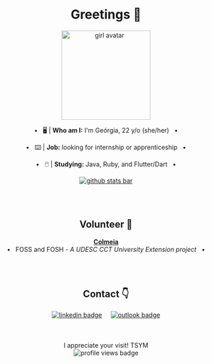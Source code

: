 <h1 align="center">Greetings 👋</h1>

<div align="center">
  <img alt="girl avatar" width="200px" src="https://i.imgur.com/kwlTS9k.png">  
</div>

<div align="center">
  <p>&#8226;&nbsp;&nbsp; 🖥️ | <strong>Who am I:</strong> I'm Geórgia, 22 y/o (she/her) &nbsp;&nbsp;&#8226;</p>
  <p>&#8226;&nbsp;&nbsp; ⌨️ | <strong>Job:</strong> looking for internship or apprenticeship &nbsp;&nbsp;&#8226;</p>
  <p>&#8226;&nbsp;&nbsp; 🖱️ | <strong>Studying:</strong> Java, Ruby, and Flutter/Dart &nbsp;&nbsp;&#8226;</p>
</div>

<!--[![Anurag's GitHub stats](https://github-readme-stats.vercel.app/api?username=georgia-betina&theme=dracula)](https://github.com/georgia-betina/github-readme-stats)-->

<div align="center">
  <a href="https://github.com/anuraghazra/github-readme-stats">
    <img alt="github stats bar" align="center" src="https://github-readme-stats.vercel.app/api/top-langs/?username=georgia-betina&layout=compact&theme=codeSTACKr&card_width=300" />
  </a>
</div>

<br /><br />

<h2 align="center">Volunteer 👊</h2>

<div align="center">
  <p><strong><a href="https://github.com/ColmeiaUDESC">Colmeia</a></strong>
    <br />
    &#8226;&nbsp;&nbsp; FOSS and FOSH - <em>A UDESC CCT University Extension project</em> &nbsp;&nbsp;&#8226;</p>
</div>

<br /><br />

<h2 align="center">Contact 👇</h2>

<div align="center">
  <a href="https://www.linkedin.com/in/ge%C3%B3rgia-betina/"><img alt="linkedin badge" src="https://img.shields.io/badge/geórgia-betina?style=for-the-badge&logo=linkedin&logoColor=white"></a> &nbsp;&nbsp;&nbsp; <a href="mailto:georgia_betina@hotmail.com"><img alt="outlook badge" src="https://img.shields.io/badge/georgia_betina-0078D4?style=for-the-badge&logo=microsoft-outlook&logoColor=white"></a>
  <br />
  <br />
  <br />
  <br />
  I appreciate your visit! TSYM
  <br />
  <img alt="profile views badge" src="https://komarev.com/ghpvc/?username=georgia-betina&style=for-the-badge">
</div>


<!--  [![Top Langs](https://github-readme-stats.vercel.app/api/top-langs/?username=georgia-betina&layout=compact&theme=dracula&card_width=300)](https://github.com/georgia-betina/github-readme-stats)

**georgia-betina/georgia-betina** is a ✨ _special_ ✨ repository because its `README.md` (this file) appears on your GitHub profile.

Here are some ideas to get you started:

- 🔭 I’m currently working on ...
- 🌱 I’m currently learning ...
- 👯 I’m looking to collaborate on ...
- 🤔 I’m looking for help with ...
- 💬 Ask me about ...
- 📫 How to reach me: ...
- 😄 Pronouns: ...
- ⚡ Fun fact: ...
-->
